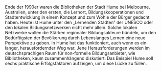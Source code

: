 Ende der 1990er waren die Bibliotheken der Stadt Hume bei Melbourne, Australien, unter den ersten, die Lernort, Bildungskooperationen und Stadtentwicklung in einem Konzept und zum Wohle der Bürger gedacht haben. Heute ist Hume unter den „Lernenden Städten” der UNESCO oder den lokalen Bildungsnetzwerken nicht mehr allein. Solche lokalen Netzwerke wollen die Stärken regionaler Bildungsakteure bündeln, um den Bedürftigsten der Bevölkerung durch Lebenslanges Lernen eine neue Perspektive zu geben. In Hume hat das funktioniert, auch wenn es ein langer, herausfordernder Weg war. Jene Herausforderungen werden im deutschsprachigen Raum für non-formelle Bildungsanbieter, wie Bibliotheken, kaum zusammenhängend diskutiert. Das Beispiel Hume soll sechs praktische Erfolgsfaktoren aufzeigen, um diese Lücke zu füllen.  
